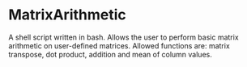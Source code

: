 # MatrixArithmetic
A shell script written in bash.  Allows the user to perform basic matrix arithmetic on user-defined matrices.  Allowed functions are: matrix transpose, dot product, addition and mean of column values.

